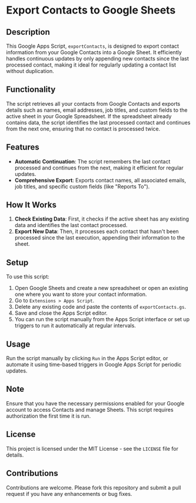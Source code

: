 # Export Contacts to Google Sheets

## Description
This Google Apps Script, `exportContacts`, is designed to export contact information from your Google Contacts into a Google Sheet. It efficiently handles continuous updates by only appending new contacts since the last processed contact, making it ideal for regularly updating a contact list without duplication.

## Functionality
The script retrieves all your contacts from Google Contacts and exports details such as names, email addresses, job titles, and custom fields to the active sheet in your Google Spreadsheet. If the spreadsheet already contains data, the script identifies the last processed contact and continues from the next one, ensuring that no contact is processed twice.

## Features
- **Automatic Continuation**: The script remembers the last contact processed and continues from the next, making it efficient for regular updates.
- **Comprehensive Export**: Exports contact names, all associated emails, job titles, and specific custom fields (like "Reports To").

## How It Works
1. **Check Existing Data**: First, it checks if the active sheet has any existing data and identifies the last contact processed.
2. **Export New Data**: Then, it processes each contact that hasn't been processed since the last execution, appending their information to the sheet.

## Setup
To use this script:
1. Open Google Sheets and create a new spreadsheet or open an existing one where you want to store your contact information.
2. Go to `Extensions > Apps Script`.
3. Delete any existing code and paste the contents of `exportContacts.gs`.
4. Save and close the Apps Script editor.
5. You can run the script manually from the Apps Script interface or set up triggers to run it automatically at regular intervals.

## Usage
Run the script manually by clicking `Run` in the Apps Script editor, or automate it using time-based triggers in Google Apps Script for periodic updates.

## Note
Ensure that you have the necessary permissions enabled for your Google account to access Contacts and manage Sheets. This script requires authorization the first time it is run.

## License
This project is licensed under the MIT License - see the `LICENSE` file for details.

## Contributions
Contributions are welcome. Please fork this repository and submit a pull request if you have any enhancements or bug fixes.
